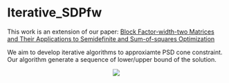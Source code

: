 # Iterative_SDPfw

This work is an extension of our paper: [Block Factor-width-two Matrices and Their Applications to Semidefinite and Sum-of-squares Optimization](https://arxiv.org/abs/1909.11076)

We aim to develop iterative algorithms to approxiamte PSD cone constraint. 
Our algorithm generate a sequence of lower/upper bound of the solution. 
<p align="center">

<img  src="https://user-images.githubusercontent.com/86756536/163081392-e0120b87-d4ff-4d5d-8cc8-05e02096a69b.png">
</p>
